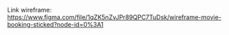 
Link wireframe:
https://www.figma.com/file/1qZK5nZvJPr89QPC7TuDsk/wireframe-movie-booking-sticked?node-id=0%3A1
